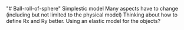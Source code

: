 "# Ball-roll-of-sphere" 
Simplestic model
Many aspects have to change (including but not limited to the physical model)
Thinking about how to define Rx and Ry better. Using an elastic model for the objects?